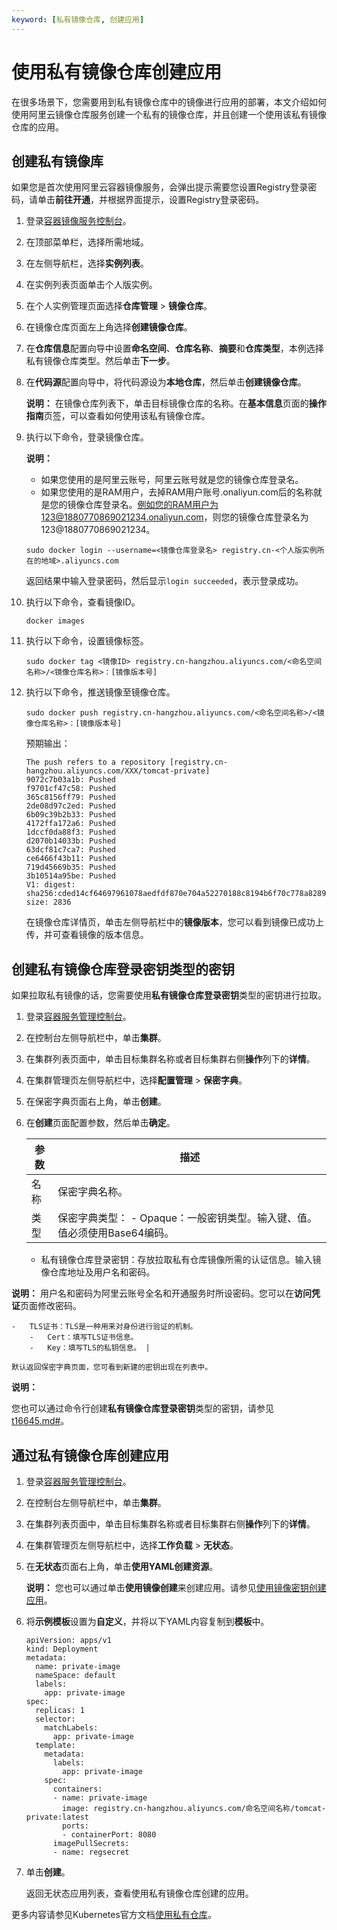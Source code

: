 ```yaml
---
keyword: [私有镜像仓库, 创建应用]
---
```


# 使用私有镜像仓库创建应用

在很多场景下，您需要用到私有镜像仓库中的镜像进行应用的部署，本文介绍如何使用阿里云镜像仓库服务创建一个私有的镜像仓库，并且创建一个使用该私有镜像仓库的应用。

## 创建私有镜像库

如果您是首次使用阿里云容器镜像服务，会弹出提示需要您设置Registry登录密码，请单击**前往开通**，并根据界面提示，设置Registry登录密码。

1.  登录[容器镜像服务控制台](https://cr.console.aliyun.com)。

2.  在顶部菜单栏，选择所需地域。

3.  在左侧导航栏，选择**实例列表**。

4.  在实例列表页面单击个人版实例。

5.  在个人实例管理页面选择**仓库管理** \> **镜像仓库**。

6.  在镜像仓库页面左上角选择**创建镜像仓库**。

7.  在**仓库信息**配置向导中设置**命名空间**、**仓库名称**、**摘要**和**仓库类型**，本例选择私有镜像仓库类型。然后单击**下一步**。

8.  在**代码源**配置向导中，将代码源设为**本地仓库**，然后单击**创建镜像仓库**。

    **说明：** 在镜像仓库列表下，单击目标镜像仓库的名称。在**基本信息**页面的**操作指南**页签，可以查看如何使用该私有镜像仓库。

9.  执行以下命令，登录镜像仓库。

    **说明：**

    -   如果您使用的是阿里云账号，阿里云账号就是您的镜像仓库登录名。
    -   如果您使用的是RAM用户，去掉RAM用户账号.onaliyun.com后的名称就是您的镜像仓库登录名。例如您的RAM用户为123@1880770869021234.onaliyun.com，则您的镜像仓库登录名为123@1880770869021234。
    ```
    sudo docker login --username=<镜像仓库登录名> registry.cn-<个人版实例所在的地域>.aliyuncs.com
    ```

    返回结果中输入登录密码，然后显示`login succeeded`，表示登录成功。

10. 执行以下命令，查看镜像ID。

    ```
    docker images     
    ```

11. 执行以下命令，设置镜像标签。

    ```
    sudo docker tag <镜像ID> registry.cn-hangzhou.aliyuncs.com/<命名空间名称>/<镜像仓库名称>：[镜像版本号]
    ```

12. 执行以下命令，推送镜像至镜像仓库。

    ```
    sudo docker push registry.cn-hangzhou.aliyuncs.com/<命名空间名称>/<镜像仓库名称>：[镜像版本号]
    ```

    预期输出：

    ```
    The push refers to a repository [registry.cn-hangzhou.aliyuncs.com/XXX/tomcat-private]
    9072c7b03a1b: Pushed
    f9701cf47c58: Pushed
    365c8156ff79: Pushed
    2de08d97c2ed: Pushed
    6b09c39b2b33: Pushed
    4172ffa172a6: Pushed
    1dccf0da88f3: Pushed
    d2070b14033b: Pushed
    63dcf81c7ca7: Pushed
    ce6466f43b11: Pushed
    719d45669b35: Pushed
    3b10514a95be: Pushed
    V1: digest: sha256:cded14cf64697961078aedfdf870e704a52270188c8194b6f70c778a8289**** size: 2836
    ```

    在镜像仓库详情页，单击左侧导航栏中的**镜像版本**，您可以看到镜像已成功上传，并可查看镜像的版本信息。


## 创建私有镜像仓库登录密钥类型的密钥

如果拉取私有镜像的话，您需要使用**私有镜像仓库登录密钥**类型的密钥进行拉取。

1.  登录[容器服务管理控制台](https://cs.console.aliyun.com)。

2.  在控制台左侧导航栏中，单击**集群**。

3.  在集群列表页面中，单击目标集群名称或者目标集群右侧**操作**列下的**详情**。

4.  在集群管理页左侧导航栏中，选择**配置管理** \> **保密字典**。

5.  在保密字典页面右上角，单击**创建**。

6.  在**创建**页面配置参数，然后单击**确定**。

    |参数|描述|
    |--|--|
    |名称|保密字典名称。|
    |类型|保密字典类型：    -   Opaque：一般密钥类型。输入键、值。值必须使用Base64编码。
    -   私有镜像仓库登录密钥：存放拉取私有仓库镜像所需的认证信息。输入镜像仓库地址及用户名和密码。

**说明：** 用户名和密码为阿里云账号全名和开通服务时所设密码。您可以在**访问凭证**页面修改密码。

    -   TLS证书：TLS是一种用来对身份进行验证的机制。
        -   Cert：填写TLS证书信息。
        -   Key：填写TLS的私钥信息。 |

    默认返回保密字典页面，您可看到新建的密钥出现在列表中。


**说明：**

您也可以通过命令行创建**私有镜像仓库登录密钥**类型的密钥，请参见[t16645.md\#](/intl.zh-CN/Kubernetes集群用户指南/集群/连接集群/通过kubectl连接Kubernetes集群.md)。

## 通过私有镜像仓库创建应用

1.  登录[容器服务管理控制台](https://cs.console.aliyun.com)。

2.  在控制台左侧导航栏中，单击**集群**。

3.  在集群列表页面中，单击目标集群名称或者目标集群右侧**操作**列下的**详情**。

4.  在集群管理页左侧导航栏中，选择**工作负载** \> **无状态**。

5.  在**无状态**页面右上角，单击**使用YAML创建资源**。

    **说明：** 您也可以通过单击**使用镜像创建**来创建应用。请参见[使用镜像密钥创建应用](/intl.zh-CN/Kubernetes集群用户指南/应用/工作负载/创建无状态工作负载Deployment.md)。

6.  将**示例模板**设置为**自定义**，并将以下YAML内容复制到**模板**中。

    ```
    apiVersion: apps/v1 
    kind: Deployment 
    metadata: 
      name: private-image
      nameSpace: default  
      labels:  
        app: private-image  
    spec:   
      replicas: 1
      selector:
        matchLabels:
          app: private-image
      template:
        metadata:
          labels:
            app: private-image
        spec:
          containers:
          - name: private-image
            image: registry.cn-hangzhou.aliyuncs.com/命名空间名称/tomcat-private:latest
            ports:
            - containerPort: 8080
          imagePullSecrets:
          - name: regsecret
    ```

7.  单击**创建**。

    返回无状态应用列表，查看使用私有镜像仓库创建的应用。


更多内容请参见Kubernetes官方文档[使用私有仓库](https://kubernetes.io/docs/concepts/containers/images/?spm=a2c4g.11186623.2.1.XVyfik#using-a-private-registry)。

